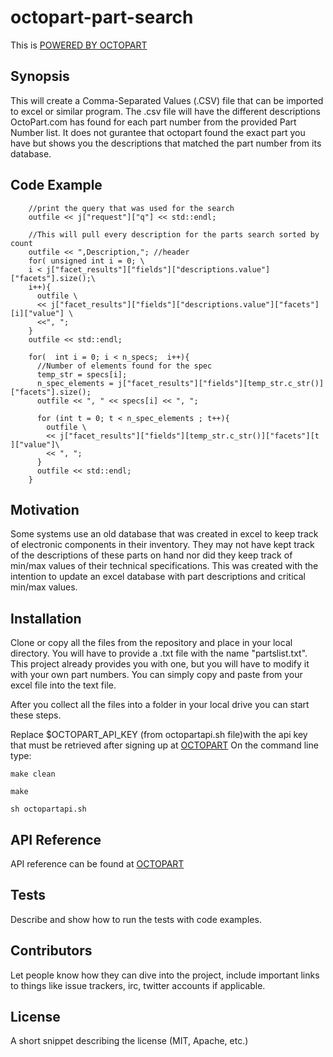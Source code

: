 # octopart-part-search
This is [POWERED BY OCTOPART](https://octopart.com/api/home)




## Synopsis

This will create a Comma-Separated Values (.CSV) file that can be imported to 
excel or similar program. The .csv file will have the different descriptions 
OctoPart.com has found for each part number from the provided Part Number list.
It does not gurantee that octopart found the exact part you have but shows 
you the descriptions that matched the part number from its database.


## Code Example
```
    //print the query that was used for the search
    outfile << j["request"]["q"] << std::endl;

    //This will pull every description for the parts search sorted by count
    outfile << ",Description,"; //header
    for( unsigned int i = 0; \
    i < j["facet_results"]["fields"]["descriptions.value"]["facets"].size();\
    i++){
      outfile \
      << j["facet_results"]["fields"]["descriptions.value"]["facets"][i]["value"] \
      <<", ";
    }
    outfile << std::endl;

    for(  int i = 0; i < n_specs;  i++){
      //Number of elements found for the spec
      temp_str = specs[i];
      n_spec_elements = j["facet_results"]["fields"][temp_str.c_str()]["facets"].size();
      outfile << ", " << specs[i] << ", ";

      for (int t = 0; t < n_spec_elements ; t++){
        outfile \
        << j["facet_results"]["fields"][temp_str.c_str()]["facets"][t ]["value"]\
        << ", ";
      }
      outfile << std::endl;
    }

```

## Motivation
Some systems use an old database that was created in excel to keep track of 
electronic components in their inventory. They may not have kept track of
the descriptions of these parts on hand nor did they keep track of min/max
values of their technical specifications. This was created with the intention
to update an excel database with part descriptions and critical min/max 
values.


## Installation

Clone or copy all the files from the repository and place in your local
directory. You will have to provide a .txt file with the name 
"partslist.txt". This project already provides you with one, but you 
will have to modify it with your own part numbers. You can simply copy
and paste from your excel file into the text file. 

After you collect all the files into a folder in your local drive you can start
these steps.

Replace $OCTOPART_API_KEY (from octopartapi.sh file)with the api key that must
be retrieved after signing up at [OCTOPART](https://octopart.com/api/home)
On the command line type:
```
make clean
```
```
make
```
```
sh octopartapi.sh
```



## API Reference
API reference can be found at [OCTOPART](https://octopart.com/api/home) 

## Tests

Describe and show how to run the tests with code examples.

## Contributors

Let people know how they can dive into the project, include important links to things like issue trackers, irc, twitter accounts if applicable.

## License

A short snippet describing the license (MIT, Apache, etc.)

